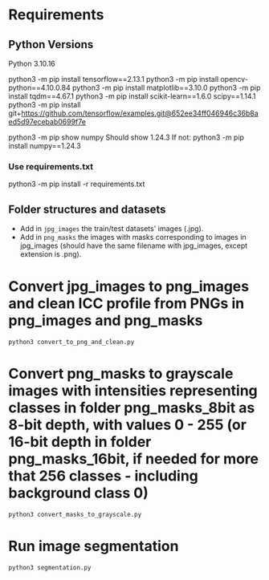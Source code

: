 # Requirements

## Python Versions
Python 3.10.16

python3 -m pip install tensorflow==2.13.1
python3 -m pip install opencv-python==4.10.0.84
python3 -m pip install matplotlib==3.10.0
python3 -m pip install tqdm==4.67.1
python3 -m pip install scikit-learn==1.6.0 scipy==1.14.1
python3 -m pip install git+https://github.com/tensorflow/examples.git@652ee34ff046946c36b8aed5d97ecebab0699f7e

python3 -m pip show numpy
Should show 1.24.3
If not: python3 -m pip install numpy==1.24.3

### Use requirements.txt
python3 -m pip install -r requirements.txt

## Folder structures and datasets
- Add in `jpg_images` the train/test datasets' images (.jpg).
- Add in `png_masks` the images with masks corresponding to images in jpg_images (should have the same filename with jpg_images, except extension is .png).


# Convert jpg_images to png_images and clean ICC profile from PNGs in png_images and png_masks
```python3 convert_to_png_and_clean.py```

# Convert png_masks to grayscale images with intensities representing classes in folder png_masks_8bit as 8-bit depth, with values 0 - 255 (or 16-bit depth in folder png_masks_16bit, if needed for more that 256 classes - including background class 0)
```python3 convert_masks_to_grayscale.py```

# Run image segmentation
```python3 segmentation.py```

